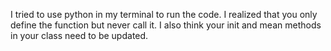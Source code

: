 I tried to use python in my terminal to run the code. I realized that you only define the function but never call it.
I also think your init and mean methods in your class need to be updated.
